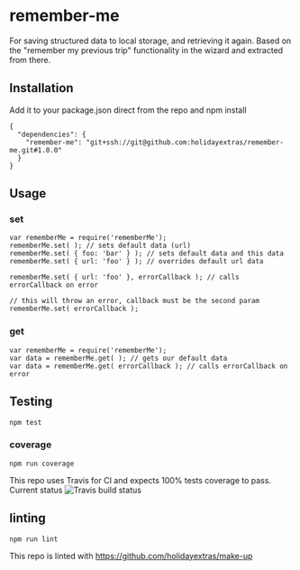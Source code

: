 # remember-me
For saving structured data to local storage, and retrieving it again. Based on the "remember my previous trip" functionality in the wizard and extracted from there.

## Installation

Add it to your package.json direct from the repo and npm install
```
{
  "dependencies": {
    "remember-me": "git+ssh://git@github.com:holidayextras/remember-me.git#1.0.0"
  }
}

```

## Usage

### set
```
var rememberMe = require('rememberMe');
rememberMe.set( ); // sets default data (url)
rememberMe.set( { foo: 'bar' } ); // sets default data and this data
rememberMe.set( { url: 'foo' } ); // overrides default url data

rememberMe.set( { url: 'foo' }, errorCallback ); // calls errorCallback on error

// this will throw an error, callback must be the second param
rememberMe.set( errorCallback );
```

### get
```
var rememberMe = require('rememberMe');
var data = rememberMe.get( ); // gets our default data
var data = rememberMe.get( errorCallback ); // calls errorCallback on error
```

## Testing
```
npm test
```

### coverage
```
npm run coverage
```

This repo uses Travis for CI and expects 100% tests coverage to pass. Current status ![Travis build status](https://travis-ci.org/holidayextras/remember-me.svg)

## linting
```
npm run lint
```

This repo is linted with https://github.com/holidayextras/make-up
